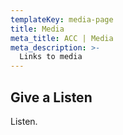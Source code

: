 ```yaml
---
templateKey: media-page
title: Media
meta_title: ACC | Media
meta_description: >-
  Links to media
---
```


## Give a Listen

Listen.
